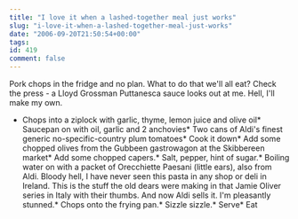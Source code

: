 ```yaml
---
title: "I love it when a lashed-together meal just works"
slug: "i-love-it-when-a-lashed-together-meal-just-works"
date: "2006-09-20T21:50:54+00:00"
tags:
id: 419
comment: false
---
```


Pork chops in the fridge and no plan. What to do that we'll all eat? Check the press - a Lloyd Grossman Puttanesca sauce looks out at me. Hell, I'll make my own.

*   Chops into a&nbsp;ziplock with garlic, thyme, lemon juice and olive oil*   Saucepan on with oil, garlic and&nbsp;2 anchovies*   Two cans of Aldi's finest generic no-specific-country plum tomatoes*   Cook it down*   Add some chopped olives from the Gubbeen gastrowagon at the Skibbereen market*   Add some chopped capers.*   Salt, pepper, hint of sugar.*   Boiling water on with a packet of Orecchiette Paesani (little ears), also from Aldi. Bloody hell, I have never seen this pasta in any shop or deli in Ireland. This is the stuff the old dears were making in that Jamie Oliver series in Italy with their thumbs. And now Aldi sells it. I'm pleasantly stunned.*   Chops onto the frying pan.*   Sizzle sizzle.*   Serve*   Eat
